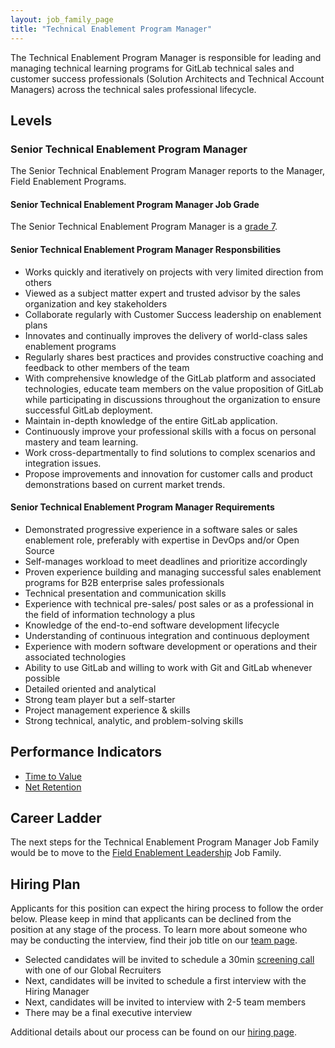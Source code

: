 ```yaml
---
layout: job_family_page
title: "Technical Enablement Program Manager"
---
```


The Technical Enablement Program Manager is responsible for leading and managing technical learning programs for GitLab technical sales and customer success professionals (Solution Architects and Technical Account Managers) across the technical sales professional lifecycle.

## Levels 

### Senior Technical Enablement Program Manager

The Senior Technical Enablement Program Manager reports to the Manager, Field Enablement Programs.

#### Senior Technical Enablement Program Manager Job Grade

The Senior Technical Enablement Program Manager is a [grade 7](/handbook/total-rewards/compensation/compensation-calculator/#gitlab-job-grades).

#### Senior Technical Enablement Program Manager Responsbilities

* Works quickly and iteratively on projects with very limited direction from others
* Viewed as a subject matter expert and trusted advisor by the sales organization and key stakeholders
* Collaborate regularly with Customer Success leadership on enablement plans
* Innovates and continually improves the delivery of world-class sales enablement programs
* Regularly shares best practices and provides constructive coaching and feedback to other members of the team
* With comprehensive knowledge of the GitLab platform and associated technologies, educate team members on the value proposition of GitLab while participating in discussions throughout the organization to ensure successful GitLab deployment.
* Maintain in-depth knowledge of the entire GitLab application.
* Continuously improve your professional skills with a focus on personal mastery and team learning.
* Work cross-departmentally to find solutions to complex scenarios and integration issues.
* Propose improvements and innovation for customer calls and product demonstrations based on current market trends.

#### Senior Technical Enablement Program Manager Requirements 

* Demonstrated progressive experience in a software sales or sales enablement role, preferably with expertise in DevOps and/or Open Source
* Self-manages workload to meet deadlines and prioritize accordingly
* Proven experience building and managing successful sales enablement programs for B2B enterprise sales professionals
* Technical presentation and communication skills
* Experience with technical pre-sales/ post sales or as a professional in the field of information technology a plus
* Knowledge of the end-to-end software development lifecycle
* Understanding of continuous integration and continuous deployment
* Experience with modern software development or operations and their associated technologies
* Ability to use GitLab and willing to work with Git and GitLab whenever possible
* Detailed oriented and analytical
* Strong team player but a self-starter
* Project management experience & skills
* Strong technical, analytic, and problem-solving skills

## Performance Indicators 

* [Time to Value](/handbook/customer-success/vision/#time-to-value-kpis) 
* [Net Retention](/handbook/customer-success/vision/#retention-and-reasons-for-churn)

## Career Ladder 

The next steps for the Technical Enablement Program Manager Job Family would be to move to the [Field Enablement Leadership](/job-families/sales/director-of-field-enablement/) Job Family.

## Hiring Plan

Applicants for this position can expect the hiring process to follow the order below. Please keep in mind that applicants can be declined from the position at any stage of the process. To learn more about someone who may be conducting the interview, find their job title on our [team page](/company/team/).

- Selected candidates will be invited to schedule a 30min [screening call](/handbook/hiring/interviewing/#screening-call) with one of our Global Recruiters
- Next, candidates will be invited to schedule a first interview with the Hiring Manager
- Next, candidates will be invited to interview with 2-5 team members
- There may be a final executive interview 

Additional details about our process can be found on our [hiring page](/handbook/hiring/).
